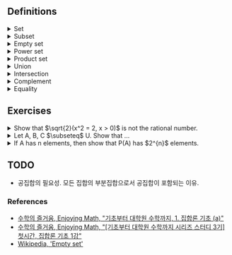 ## Definitions

<details><summary>Set</summary>

  - A collection of definable objects, i.e., it should be possible to tell clearly whether a certain object is in the set or not.
  
  - Element is an object which is in the set.
    - ex. A = { 1, 2 }. 1 $\in$ A, 3 $\notin$ A.
    - ex. B = { x | P(x) }

</details>

<details><summary>Subset</summary>

  - Given two sets A and B, if all elements of A are also in B, we can say "A is a subset of B", which is written symbolically as "$`A \subseteq B`$".

  - $`A \subseteq A \Leftrightarrow \text{Given a set A, A is a subset of itself.}`$

  - $`A \subseteq B := \forall x(x \in A \Rightarrow x \in B)`$
    - ex. A = { a, b }, B = { a, b, c }. $`A \subset B`$

</details>

<details><summary>Empty set</summary>

  - A set which has no elements, which is written symbolically as "$`\emptyset`$".
  
  - $`\emptyset \subseteq A`$ $\Leftrightarrow$ For any set A, the empty set is a subset of A.
    - The only subset of the empty set is the empty set itself.
    - The power set of the empty set is the set containing only the empty set.

</details>

<details><summary>Power set</summary>

  - Given a set A, power set of A is a set which has all subsets of A as element.

  - $`P(A) := \{ B | B \subseteq A \}`$
    - ex. A = { 1, 2 }. P(A) = { $\emptyset$, { 1 }, { 2 }, { 1, 2 } }

</details>

<details><summary>Product set</summary>

  - Given two sets A and B, product set of A and B, i.e. cartesian product of A and B, is a set which has all possible pairs of (a, b) as an element, where a is one of A's elements and b is one of B's elements.

  - $`A \times B := \{ (a, b) | a \in A \land b \in B \}`$
    - ex. $`A = \{ a, b \}, B = \{ c, d \}. A \times B = \{ (a, c), (a, d), (b, c), (b, d) \}`$

</details>

<details><summary>Union</summary>

  - $`\text{Let A, B $\subseteq$ U.} A \cup B := \{ x | x \in A \lor x \in B \}`$

</details>

<details><summary>Intersection</summary>

  - $`\text{Let A, B $\subseteq$ U.} A \cap B := \{ x | x \in A \land x \in B \}`$

</details>

<details><summary>Complement</summary>

  - $`A^{\complement} := \{ x | \neg(x \in A) \} = \{ x | x \notin A \}`$
  
  - $`x \in A^{\complement} \Leftrightarrow x \notin A`$

</details>

<details><summary>Equality</summary>
</br>
  
$`\begin{flalign}
\text{Let A, B $\subseteq$ U.} &&\\
\quad\;\; A = B &&\\
\Leftrightarrow A \subseteq B \land B \subseteq A &&\\
\Leftrightarrow \forall x(x \in A \Rightarrow x \in B) \land \forall x(x \in B \Rightarrow x \in A) &&\\
\end{flalign}`$

</details>

## Exercises

<details><summary>Show that $\sqrt{2}(x^2 = 2, x > 0)$ is not the rational number.</summary>
  
$`\begin{flalign}
\text{Proof.} &&\\
\quad\text{Suppose } \sqrt{2} \in \mathbb{Q}. &&\\
\Leftrightarrow \sqrt{2} = \frac{q}{p}(p \neq 0 \in \mathbb{N},q \in \mathbb{N}, p \perp q) &&\\
\Leftrightarrow 2 = (\frac{q}{p})^2 &&\\
\Leftrightarrow 2p^2 = q^2 &&\\
\Leftrightarrow q = 2k(k \in \mathbb{N}) &&\\
\Leftrightarrow p^2 = 2k^2 &&\\
\Leftrightarrow p = 2k^{\prime}(k^{\prime} \in \mathbb{N}) \text{ Contradiction! p and q are coprime by the assumption.} &&\\
\therefore \sqrt{2} \notin \mathbb{Q} &&\\
\end{flalign}`$

</details>

<details><summary>Let A, B, C $\subseteq$ U. Show that ...</summary>
  
- <details><summary>A $\cap$ (B $\cup$ C) = (A $\cap$ B) $\cup$ (A $\cap$ C)</summary>

  $`\begin{flalign}
  \text{Need to show. } &&\\
  \quad A \cap (B \cup C) \subseteq (A \cap B) \cup (A \cap C) \quad and \quad (A \cap B) \cup (A \cap C) \subseteq A \cap (B \cup C) &&\\
  \text{Proof.} &&\\
  \quad A \cap (B \cup C) &&\\
  = \{ x | x \in A \land (x \in B \lor x \in C) \} &&\\
  = \{ x | (x \in A \land x \in B) \lor (x \in A \land x \in C) \} &&\\
  = \{ x | x \in A \cap B \lor x \in A \cap C \} &&\\
  = (A \cap B) \cup (A \cap C) &&\\
  \end{flalign}`$

  </details>

- <details><summary>A $\cup$ (B $\cap$ C) = (A $\cup$ B) $\cap$ (A $\cup$ C)</summary>

  $`\begin{flalign}
  \text{Need to show. } &&\\
  \quad A \cup (B \cap C) \subseteq (A \cup B) \cap (A \cup C) \quad and \quad (A \cup B) \cap (A \cup C) \subseteq A \cup (B \cap C) &&\\
  \text{Proof.} &&\\
  \quad A \cup (B \cap C) &&\\
  = \{ x | x \in A \lor (x \in B \land x \in C) \} &&\\
  = \{ x | (x \in A \lor x \in B) \land (x \in A \lor x \in C) \} &&\\
  = \{ x | x \in A \cup B \land x \in A \cup C \} &&\\
  = (A \cup B) \cap (A \cup C) &&\\
  \end{flalign}`$

  </details>

- <details><summary>$(A \cup B)^{\complement} = A^{\complement} \cap B^{\complement}$</summary>

  $`\begin{flalign}
  \text{Need to show. } &&\\
  \quad (A \cup B)^{\complement} \subseteq A^{\complement} \cap B^{\complement} \quad and\quad  A^{\complement} \cap B^{\complement} \subseteq (A \cup B)^{\complement} &&\\
  \text{Proof.} &&\\
  \quad (A \cup B)^{\complement} &&\\
  = \{ x | x \notin (A \cup B) \} &&\\
  = \{ x | \neg(x \in (A \cup B)) \} &&\\
  = \{ x | \neg(x \in A \lor x \in B) \} &&\\
  = \{ x | \neg(x \in A) \land \neg(x \in B) \} &&\\
  = \{ x | x \notin A \land x \notin B) \} &&\\
  = \{ x | x \in A^{\complement} \land x \in B^{\complement}) \} &&\\
  = A^{\complement} \cap B^{\complement}
  \end{flalign}`$
  
  </details>

- <details><summary>$(A \cap B)^{\complement} = A^{\complement} \cup B^{\complement}$</summary>

  $`\begin{flalign}
  \text{Need to show. } &&\\
  \quad (A \cap B)^{\complement} \subseteq A^{\complement} \cup B^{\complement} \quad and \quad A^{\complement} \cup B^{\complement} \subseteq (A \cap B)^{\complement} &&\\
  \text{Proof.} &&\\
  \quad (A \cap B)^{\complement} &&\\
  = \{ x | x \notin (A \cap B) \} &&\\
  = \{ x | \neg(x \in (A \cap B)) \} &&\\
  = \{ x | \neg(x \in A \land x \in B) \} &&\\
  = \{ x | \neg(x \in A) \lor \neg(x \in B) \} &&\\
  = \{ x | x \notin A \lor x \notin B) \} &&\\
  = \{ x | x \in A^{\complement} \lor x \in B^{\complement}) \} &&\\
  = A^{\complement} \cup B^{\complement}
  \end{flalign}`$
  
  </details>

</details>

<details><summary>If A has n elements, then show that P(A) has $2^{n}$ elements.</summary>
  
$`\begin{flalign}
\text{Proof.} &&\\
\quad Let\: Q_{x} \:be\: \forall x \in Z, x \geq 0(n(A) = x \Rightarrow n(P(A)) = 2^{x}). &&\\
\quad Let A_{k+1} = \{ a_{1}, a_{2}, \dots , a_{k+1} \} \: (k \in \mathbb{Z}, \: k + 1 > 0), A_{0} = \emptyset. &&\\
\quad \text{Let } \otimes \text{ an operation which is defined as } \{ A^{\prime} \cup B^{\prime} | A^{\prime} \subseteq A \land B^{\prime} \subseteq B \} \text{, so that } n(A \otimes B) = n(A \times B) = n(A) \times n(B). &&\\
\quad A_{0} \text{has 0 element so that } P(A) = \{ \emptyset \}. \; \therefore \, Q_{0} \text{ is true} &&\\
\quad \text{If we assume that } Q_{k} \text{ is true, } P(A_{k+1}) = P(A_{k}) \otimes P(\{ a_{k+1} \}). &&\\
\quad n(P(A_{k+1})) &&\\
= n(P(A_{k}) \otimes P(\{ a_{k+1} \})) &&\\
= n(P(A_{k})) \times n(P(\{ a_{k+1} \})) &&\\
= 2^{k} \times 2 = 2^{k+1} \; \therefore \, Q_{k+1} \text{ is true.} &&\\
\end{flalign}`$

</details>

## TODO

- 공집합의 필요성. 모든 집합의 부분집합으로서 공집합이 포함되는 이유.

### References

- [수학의 즐거움, Enjoying Math, "기초부터 대학원 수학까지, 1. 집합론 기초 (a)"](https://youtu.be/9HUk8zays2E?feature=shared)
- [수학의 즐거움, Enjoying Math, "\[기초부터 대학원 수학까지 시리즈 스터디 3기\] 첫시간, 집합론 기초 1강"](https://youtu.be/PZXafFesmHI?feature=shared)
- [Wikipedia, 'Empty set'](https://en.wikipedia.org/wiki/Empty_set)
